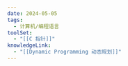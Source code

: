 ```yaml
---
date: 2024-05-05
tags:
  - 计算机/编程语言
toolSet:
  - "[[C 指针]]"
knowledgeLink:
  - "[[Dynamic Programming 动态规划]]"
---
```


